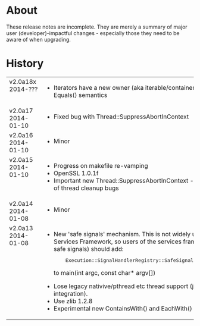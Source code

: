 ﻿<style type='text/css'>
	table tr td {width: 1in;  vertical-align: top; }
	table tr td td {width: auto;  }
</style>

About
=====
These release notes are incomplete. They are merely a summary of
major user (developer)-impactful changes - especially those they need 
to be aware of when upgrading.

History
=======

<table>





<tr>
<td>v2.0a18x<br/>2014-???</td>
<td>
<ul>
<li>Iterators have a new owner (aka iterable/container) property and refined Equals() semantics</li>
</ul>
</td>
</tr>





<tr>
<td>v2.0a17<br/>2014-01-10</td>
<td>
<ul>
<li>Fixed bug with Thread::SuppressAbortInContext</li>
</ul>
</td>
</tr>




<tr>
<td>v2.0a16<br/>2014-01-10</td>
<td>
<ul>
<li>Minor</li>
</ul>
</td>
</tr>





<tr>
<td>v2.0a15<br/>2014-01-10</td>
<td>
<ul>
<li>Progress on makefile re-vamping</li>	
<li>OpenSSL 1.0.1f</li>
<li>Important new Thread::SuppressAbortInContext - feature to avoid a class of thread cleanup bugs</li>
</ul>
</td>
</tr>






<tr>
<td>v2.0a14<br/>2014-01-08</td>
<td>
<ul>
<li>Minor</li>
</ul>
</td>
</tr>




<tr>
<td>v2.0a13<br/>2014-01-08</td>
<td>
<ul>
<li>	
New 'safe signals' mechanism. This is not widely used, but is used
in Services Framework, so users of the services framework (or anyone using safe signals)
should add:
<pre>
	Execution::SignalHandlerRegistry::SafeSignalsManager    safeSignals;
</pre>

to main(int argc, const char* argv[])
</li>

<li>Lose legacy nativive/pthread etc thread support (just C++-thread integration).</li>

<li>Use zlib 1.2.8</li>

<li>	
Experimental new ContainsWith() and EachWith()
</li>
</ul>
</td>
</tr>



</table>
